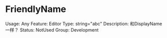 # FriendlyName

Usage: Any
Feature: Editor
Type: string="abc"
Description: 和DisplayName一样？
Status: NotUsed
Group: Development